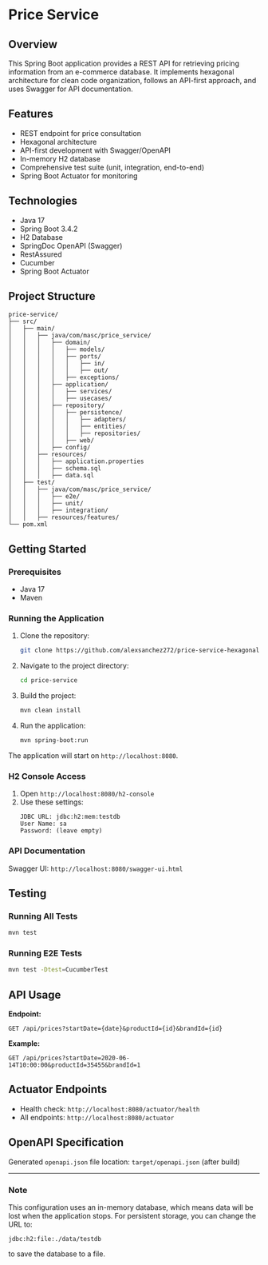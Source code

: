 # Price Service

## Overview
This Spring Boot application provides a REST API for retrieving pricing information from an e-commerce database. 
It implements hexagonal architecture for clean code organization, follows an API-first approach,
and uses Swagger for API documentation.

## Features
- REST endpoint for price consultation
- Hexagonal architecture
- API-first development with Swagger/OpenAPI
- In-memory H2 database
- Comprehensive test suite (unit, integration, end-to-end)
- Spring Boot Actuator for monitoring

## Technologies
- Java 17
- Spring Boot 3.4.2
- H2 Database
- SpringDoc OpenAPI (Swagger)
- RestAssured
- Cucumber
- Spring Boot Actuator

## Project Structure

```plaintext
price-service/
├── src/
│   ├── main/
│   │   ├── java/com/masc/price_service/
│   │   │   ├── domain/
│   │   │   │   ├── models/
│   │   │   │   ├── ports/
│   │   │   │   │   ├── in/
│   │   │   │   │   ├── out/
│   │   │   │   ├── exceptions/
│   │   │   ├── application/
│   │   │   │   ├── services/
│   │   │   │   ├── usecases/
│   │   │   ├── repository/
│   │   │   │   ├── persistence/
│   │   │   │   │   ├── adapters/
│   │   │   │   │   ├── entities/
│   │   │   │   │   ├── repositories/
│   │   │   │   ├── web/
│   │   │   ├── config/
│   │   ├── resources/
│   │   │   ├── application.properties
│   │   │   ├── schema.sql
│   │   │   ├── data.sql
│   ├── test/
│   │   ├── java/com/masc/price_service/
│   │   │   ├── e2e/
│   │   │   ├── unit/
│   │   │   ├── integration/
│   │   ├── resources/features/
└── pom.xml
```

## Getting Started

### Prerequisites
- Java 17
- Maven

### Running the Application
1. Clone the repository:

   ```bash
   git clone https://github.com/alexsanchez272/price-service-hexagonal.git
   ```

2. Navigate to the project directory:

   ```bash
   cd price-service
   ```

3. Build the project:

   ```bash
   mvn clean install
   ```

4. Run the application:

   ```bash
   mvn spring-boot:run
   ```

The application will start on `http://localhost:8080`.

### H2 Console Access
1. Open `http://localhost:8080/h2-console`
2. Use these settings:
   ```plaintext
   JDBC URL: jdbc:h2:mem:testdb
   User Name: sa
   Password: (leave empty)
   ```

### API Documentation
Swagger UI: `http://localhost:8080/swagger-ui.html`

## Testing

### Running All Tests

```bash
mvn test
```

### Running E2E Tests

```bash
mvn test -Dtest=CucumberTest
```

## API Usage

**Endpoint:**

```http
GET /api/prices?startDate={date}&productId={id}&brandId={id}
```

**Example:**

```http
GET /api/prices?startDate=2020-06-14T10:00:00&productId=35455&brandId=1
```

## Actuator Endpoints
- Health check: `http://localhost:8080/actuator/health`
- All endpoints: `http://localhost:8080/actuator`

## OpenAPI Specification
Generated `openapi.json` file location: `target/openapi.json` (after build)

---

### Note
This configuration uses an in-memory database, which means data will be lost when the application stops. For persistent storage, you can change the URL to:

```plaintext
jdbc:h2:file:./data/testdb
```

to save the database to a file.

